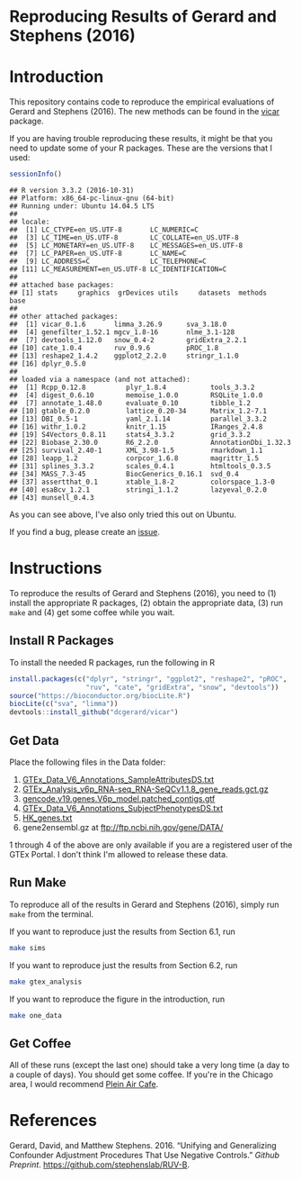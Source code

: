 Reproducing Results of Gerard and Stephens (2016)
================

Introduction
============

This repository contains code to reproduce the empirical evaluations of Gerard and Stephens (2016). The new methods can be found in the [vicar](https://github.com/dcgerard/vicar) package.

If you are having trouble reproducing these results, it might be that you need to update some of your R packages. These are the versions that I used:

``` r
sessionInfo()
```

    ## R version 3.3.2 (2016-10-31)
    ## Platform: x86_64-pc-linux-gnu (64-bit)
    ## Running under: Ubuntu 14.04.5 LTS
    ## 
    ## locale:
    ##  [1] LC_CTYPE=en_US.UTF-8       LC_NUMERIC=C              
    ##  [3] LC_TIME=en_US.UTF-8        LC_COLLATE=en_US.UTF-8    
    ##  [5] LC_MONETARY=en_US.UTF-8    LC_MESSAGES=en_US.UTF-8   
    ##  [7] LC_PAPER=en_US.UTF-8       LC_NAME=C                 
    ##  [9] LC_ADDRESS=C               LC_TELEPHONE=C            
    ## [11] LC_MEASUREMENT=en_US.UTF-8 LC_IDENTIFICATION=C       
    ## 
    ## attached base packages:
    ## [1] stats     graphics  grDevices utils     datasets  methods   base     
    ## 
    ## other attached packages:
    ##  [1] vicar_0.1.6       limma_3.26.9      sva_3.18.0       
    ##  [4] genefilter_1.52.1 mgcv_1.8-16       nlme_3.1-128     
    ##  [7] devtools_1.12.0   snow_0.4-2        gridExtra_2.2.1  
    ## [10] cate_1.0.4        ruv_0.9.6         pROC_1.8         
    ## [13] reshape2_1.4.2    ggplot2_2.2.0     stringr_1.1.0    
    ## [16] dplyr_0.5.0      
    ## 
    ## loaded via a namespace (and not attached):
    ##  [1] Rcpp_0.12.8          plyr_1.8.4           tools_3.3.2         
    ##  [4] digest_0.6.10        memoise_1.0.0        RSQLite_1.0.0       
    ##  [7] annotate_1.48.0      evaluate_0.10        tibble_1.2          
    ## [10] gtable_0.2.0         lattice_0.20-34      Matrix_1.2-7.1      
    ## [13] DBI_0.5-1            yaml_2.1.14          parallel_3.3.2      
    ## [16] withr_1.0.2          knitr_1.15           IRanges_2.4.8       
    ## [19] S4Vectors_0.8.11     stats4_3.3.2         grid_3.3.2          
    ## [22] Biobase_2.30.0       R6_2.2.0             AnnotationDbi_1.32.3
    ## [25] survival_2.40-1      XML_3.98-1.5         rmarkdown_1.1       
    ## [28] leapp_1.2            corpcor_1.6.8        magrittr_1.5        
    ## [31] splines_3.3.2        scales_0.4.1         htmltools_0.3.5     
    ## [34] MASS_7.3-45          BiocGenerics_0.16.1  svd_0.4             
    ## [37] assertthat_0.1       xtable_1.8-2         colorspace_1.3-0    
    ## [40] esaBcv_1.2.1         stringi_1.1.2        lazyeval_0.2.0      
    ## [43] munsell_0.4.3

As you can see above, I've also only tried this out on Ubuntu.

If you find a bug, please create an [issue](https://github.com/dcgerard/ruvb_sims/issues).

Instructions
============

To reproduce the results of Gerard and Stephens (2016), you need to (1) install the appropriate R packages, (2) obtain the appropriate data, (3) run `make` and (4) get some coffee while you wait.

Install R Packages
------------------

To install the needed R packages, run the following in R

``` r
install.packages(c("dplyr", "stringr", "ggplot2", "reshape2", "pROC",
                   "ruv", "cate", "gridExtra", "snow", "devtools"))
source("https://bioconductor.org/biocLite.R")
biocLite(c("sva", "limma"))
devtools::install_github("dcgerard/vicar")
```

Get Data
--------

Place the following files in the Data folder:

1.  [GTEx\_Data\_V6\_Annotations\_SampleAttributesDS.txt](http://www.gtexportal.org/home/datasets#filesetFilesDiv21)
2.  [GTEx\_Analysis\_v6p\_RNA-seq\_RNA-SeQCv1.1.8\_gene\_reads.gct.gz](http://www.gtexportal.org/home/datasets#filesetFilesDiv11)
3.  [gencode.v19.genes.V6p\_model.patched\_contigs.gtf](http://www.gtexportal.org/home/datasets#filesetFilesDiv14)
4.  [GTEx\_Data\_V6\_Annotations\_SubjectPhenotypesDS.txt](http://www.gtexportal.org/home/datasets#datasetDiv2)
5.  [HK\_genes.txt](http://www.tau.ac.il/~elieis/HKG/HK_genes.txt)
6.  gene2ensembl.gz at <ftp://ftp.ncbi.nih.gov/gene/DATA/>

1 through 4 of the above are only available if you are a registered user of the GTEx Portal. I don't think I'm allowed to release these data.

Run Make
--------

To reproduce all of the results in Gerard and Stephens (2016), simply run `make` from the terminal.

If you want to reproduce just the results from Section 6.1, run

``` bash
make sims
```

If you want to reproduce just the results from Section 6.2, run

``` bash
make gtex_analysis
```

If you want to reproduce the figure in the introduction, run

``` bash
make one_data
```

Get Coffee
----------

All of these runs (except the last one) should take a very long time (a day to a couple of days). You should get some coffee. If you're in the Chicago area, I would recommend [Plein Air Cafe](http://www.pleinaircafe.co/).

References
==========

Gerard, David, and Matthew Stephens. 2016. “Unifying and Generalizing Confounder Adjustment Procedures That Use Negative Controls.” *Github Preprint*. <https://github.com/stephenslab/RUV-B>.
